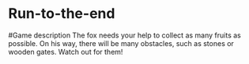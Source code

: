 # Run-to-the-end

#Game description
The fox needs your help  to collect as many fruits as possible. 
On his way, there will be many obstacles, such as stones or wooden gates. Watch out for them! 
